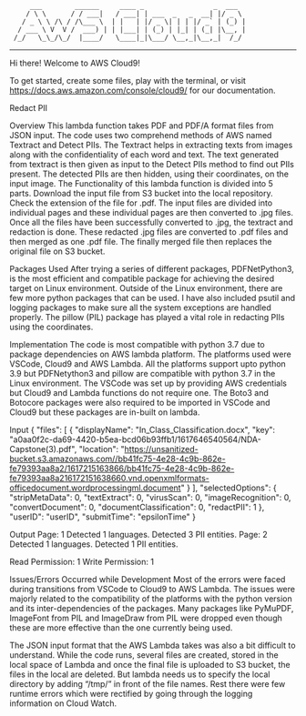          ___        ______     ____ _                 _  ___  
        / \ \      / / ___|   / ___| | ___  _   _  __| |/ _ \ 
       / _ \ \ /\ / /\___ \  | |   | |/ _ \| | | |/ _` | (_) |
      / ___ \ V  V /  ___) | | |___| | (_) | |_| | (_| |\__, |
     /_/   \_\_/\_/  |____/   \____|_|\___/ \__,_|\__,_|  /_/ 
 ----------------------------------------------------------------- 


Hi there! Welcome to AWS Cloud9!

To get started, create some files, play with the terminal,
or visit https://docs.aws.amazon.com/console/cloud9/ for our documentation.


Redact PII

Overview
This lambda function takes PDF and PDF/A format files from JSON input. The code uses two comprehend methods of AWS named Textract and Detect PIIs. The Textract helps in extracting texts from images along with the confidentiality of each word and text. The text generated from textract is then given as input to the Detect PIIs method to find out PIIs present. The detected PIIs are then hidden, using their coordinates, on the input image. The Functionality of this lambda function is divided into 5 parts.
Download the input file from S3 bucket into the local repository. 
Check the extension of the file for .pdf.
The input files are divided into individual pages and these individual pages are then converted to .jpg files.
Once all the files have been successfully converted to .jpg, the textract and redaction is done.
These redacted .jpg files are converted to .pdf files and then merged as one .pdf file. The finally merged file then replaces the original file on S3 bucket.


Packages Used
After trying a series of different packages, PDFNetPython3, is the most efficient and compatible package for achieving the desired target on Linux environment. Outside of the Linux environment, there are few more python packages that can be used. I have also included psutil and logging packages to make sure all the system exceptions are handled properly. The pillow (PIL) package has played a vital role in redacting PIIs using the coordinates. 


Implementation
The code is most compatible with python 3.7 due to package dependencies on AWS lambda platform. The platforms used were VSCode, Cloud9 and AWS Lambda. All the platforms support upto python 3.9 but PDFNetython3 and pillow are compatible with python 3.7 in the Linux environment. The VSCode was set up by providing AWS credentials but Cloud9 and Lambda functions do not require one. The Boto3 and Botocore packages were also required to be imported in VSCode and Cloud9 but these packages are in-built on lambda.


Input
{
  "files": [
    {
      "displayName": "In_Class_Classification.docx",
      "key": "a0aa0f2c-da69-4420-b5ea-bcd06b93ffb1/1617646540564/NDA-Capstone(3).pdf",
      "location": "https://unsanitized-bucket.s3.amazonaws.com//bb41fc75-4e28-4c9b-862e-fe79393aa8a2/1617215163866/bb41fc75-4e28-4c9b-862e-fe79393aa8a216172151638660.vnd.openxmlformats-officedocument.wordprocessingml.document"
    }
  ],
  "selectedOptions": {
    "stripMetaData": 0,
    "textExtract": 0,
    "virusScan": 0,
    "imageRecognition": 0,
    "convertDocument": 0,
    "documentClassification": 0,
    "redactPII": 1
  },
  "userID": "userID",
  "submitTime": "epsilonTime"
}


Output
Page: 1
Detected 1 languages.
Detected 3 PII entities.
Page: 2
Detected 1 languages.
Detected 1 PII entities.

Read Permission: 1
Write Permission: 1


Issues/Errors Occurred while Development
Most of the errors were faced during transitions from VSCode to Cloud9 to AWS Lambda. The issues were majorly related to the compatibility of the platforms with the python version and its inter-dependencies of the packages. Many packages like PyMuPDF, ImageFont from PIL and ImageDraw from PIL were dropped even though these are more effective than the one currently being used. 

The JSON input format that the AWS Lambda takes was also a bit difficult to understand. While the code runs, several files are created, stored in the local space of Lambda and once the final file is uploaded to S3 bucket, the files in the local are deleted. But lambda needs us to specify the local directory by adding “/tmp/” in front of the file names. Rest there were few runtime errors which were rectified by going through the logging information on Cloud Watch.


